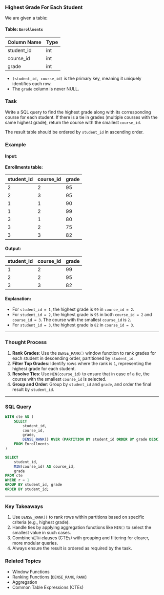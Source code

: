 ### Highest Grade For Each Student
We are given a table:

#### Table: `Enrollments`

| Column Name   | Type |
|---------------|------|
| student_id    | int  |
| course_id     | int  |
| grade         | int  |

- `(student_id, course_id)` is the primary key, meaning it uniquely identifies each row.
- The `grade` column is never NULL.

### Task
Write a SQL query to find the highest grade along with its corresponding course for each student. If there is a tie in grades (multiple courses with the same highest grade), return the course with the smallest `course_id`.

The result table should be ordered by `student_id` in ascending order.

### Example
#### Input:
**Enrollments table:**

| student_id | course_id | grade |
|------------|-----------|-------|
| 2          | 2         | 95    |
| 2          | 3         | 95    |
| 1          | 1         | 90    |
| 1          | 2         | 99    |
| 3          | 1         | 80    |
| 3          | 2         | 75    |
| 3          | 3         | 82    |

#### Output:

| student_id | course_id | grade |
|------------|-----------|-------|
| 1          | 2         | 99    |
| 2          | 2         | 95    |
| 3          | 3         | 82    |

#### Explanation:
- For `student_id = 1`, the highest grade is `99` in `course_id = 2`.
- For `student_id = 2`, the highest grade is `95` in both `course_id = 2` and `course_id = 3`. The course with the smallest `course_id` is `2`.
- For `student_id = 3`, the highest grade is `82` in `course_id = 3`.

---

### Thought Process
1. **Rank Grades**: Use the `DENSE_RANK()` window function to rank grades for each student in descending order, partitioned by `student_id`.
2. **Filter Top Grades**: Identify rows where the rank is `1`, representing the highest grade for each student.
3. **Resolve Ties**: Use `MIN(course_id)` to ensure that in case of a tie, the course with the smallest `course_id` is selected.
4. **Group and Order**: Group by `student_id` and `grade`, and order the final result by `student_id`.

---

### SQL Query
```sql
WITH cte AS (
    SELECT 
        student_id,
        course_id,
        grade,
        DENSE_RANK() OVER (PARTITION BY student_id ORDER BY grade DESC) AS r
    FROM Enrollments
)

SELECT 
    student_id,
    MIN(course_id) AS course_id,
    grade
FROM cte
WHERE r = 1
GROUP BY student_id, grade
ORDER BY student_id;
```

---

### Key Takeaways
1. Use `DENSE_RANK()` to rank rows within partitions based on specific criteria (e.g., highest grade).
2. Handle ties by applying aggregation functions like `MIN()` to select the smallest value in such cases.
3. Combine `WITH` clauses (CTEs) with grouping and filtering for clearer, more modular queries.
4. Always ensure the result is ordered as required by the task.

### Related Topics
- Window Functions
- Ranking Functions (`DENSE_RANK`, `RANK`)
- Aggregation
- Common Table Expressions (CTEs)
